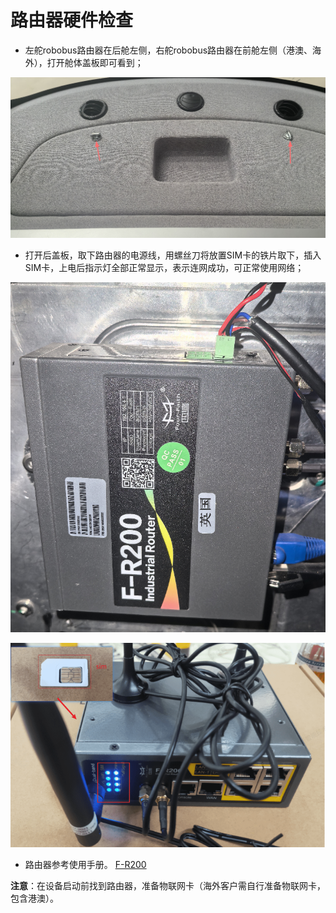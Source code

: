 # 路由器硬件检查
- 左舵robobus路由器在后舱左侧，右舵robobus路由器在前舱左侧（港澳、海外），打开舱体盖板即可看到；

![covers](./image/covers.png)

-  打开后盖板，取下路由器的电源线，用螺丝刀将放置SIM卡的铁片取下，插入SIM卡，上电后指示灯全部正常显示，表示连网成功，可正常使用网络；

![routers](./image/routers.png)

![robobus-router](./image/robobus-router.png)

- 路由器参考使用手册。
    [F-R200](./image/F-R200.pdf)

**注意**：在设备启动前找到路由器，准备物联网卡（海外客户需自行准备物联网卡，包含港澳）。

